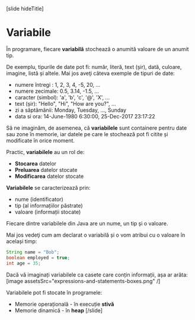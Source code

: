 [slide hideTitle]
# Variabile

În programare, fiecare **variabilă** stochează o anumită valoare de un anumit tip. 

De exemplu, tipurile de date pot fi: număr, literă, text (șir), dată, culoare, imagine, listă și altele. Mai jos aveţi câteva exemple de tipuri de date:
* numere întregi : 1, 2, 3, 4, -5, 20, …
* numere zecimale: 0.5, 3.14, -1.5, …
* caracter (simbol): 'a', 'b', 'c', '@', 'X', …
* text (șir): "Hello", "Hi", "How are you?", …
* zi a săptămânii: Monday, Tuesday, …, Sunday
* data si ora: 14-June-1980 6:30:00, 25-Dec-2017 23:17:22

Să ne imaginăm, de asemenea, că **variabilele** sunt containere pentru date sau zone în memorie, iar datele pe care le stochează pot fi citite și modificate în orice moment.

Practic, **variabilele** au un rol de:
   * **Stocarea** datelor
   * **Preluarea** datelor stocate
   * **Modificarea** datelor stocate
  
**Variabilele** se caracterizează prin:
   * nume (identificator)
   * tip (al informațiilor păstrate)
   * valoare (informații stocate)

Fiecare dintre variabilele din Java are un nume, un tip și o valoare.

Mai jos vedeţi cum am declarat o variabilă și o vom atribui cu o valoare în același timp:
```java
String name = "Bob";
boolean employed = true;
int age = 35;
```
Dacă vă imaginați variabilele ca casete care conțin informații, așa ar arăta:
[image assetsSrc="expressions-and-statements-boxes.png" /]

Variabilele pot fi stocate în programеlе:
   * Memorie operațională - în execuție **stivă**
   * Memorie dinamică - în **heap**
[/slide]